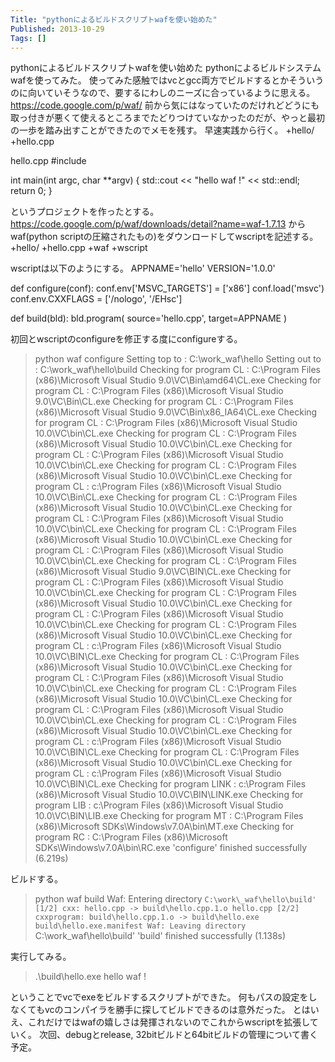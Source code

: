 ```yaml
---
Title: "pythonによるビルドスクリプトwafを使い始めた"
Published: 2013-10-29
Tags: []
---
```


pythonによるビルドスクリプトwafを使い始めた
pythonによるビルドシステムwafを使ってみた。
使ってみた感触ではvcとgcc両方でビルドするとかそういうのに向いていそうなので、要するにわしのニーズに合っているように思える。
https://code.google.com/p/waf/
前から気にはなっていたのだけれどどうにも取っ付きが悪くて使えるところまでたどりつけていなかったのだが、やっと最初の一歩を踏み出すことができたのでメモを残す。
早速実践から行く。
+hello/
  +hello.cpp

hello.cpp
#include <iostream>

int main(int argc, char **argv)
{
    std::cout << "hello waf !" << std::endl;
    return 0;
}

というプロジェクトを作ったとする。
https://code.google.com/p/waf/downloads/detail?name=waf-1.7.13
からwaf(python
scriptの圧縮されたもの)をダウンロードしてwscriptを記述する。
+hello/
  +hello.cpp
  +waf
  +wscript

wscriptは以下のようにする。
APPNAME='hello'
VERSION='1.0.0'


def configure(conf):
    conf.env['MSVC_TARGETS'] = ['x86']
    conf.load('msvc')
    conf.env.CXXFLAGS = ['/nologo', '/EHsc']

def build(bld):
    bld.program(
            source='hello.cpp', 
            target=APPNAME
            )

初回とwscriptのconfigureを修正する度にconfigureする。
> python waf configure 
Setting top to                           : C:\work\_waf\hello
Setting out to                           : C:\work\_waf\hello\build
Checking for program CL                  : C:\Program Files (x86)\Microsoft Visual Studio 9.0\VC\Bin\amd64\CL.exe
Checking for program CL                  : C:\Program Files (x86)\Microsoft Visual Studio 9.0\VC\Bin\CL.exe
Checking for program CL                  : C:\Program Files (x86)\Microsoft Visual Studio 9.0\VC\Bin\x86_IA64\CL.exe
Checking for program CL                  : C:\Program Files (x86)\Microsoft Visual Studio 10.0\VC\bin\CL.exe
Checking for program CL                  : C:\Program Files (x86)\Microsoft Visual Studio 10.0\VC\bin\CL.exe
Checking for program CL                  : C:\Program Files (x86)\Microsoft Visual Studio 10.0\VC\bin\CL.exe
Checking for program CL                  : C:\Program Files (x86)\Microsoft Visual Studio 10.0\VC\bin\CL.exe
Checking for program CL                  : c:\Program Files (x86)\Microsoft Visual Studio 10.0\VC\Bin\CL.exe
Checking for program CL                  : C:\Program Files (x86)\Microsoft Visual Studio 10.0\VC\bin\CL.exe
Checking for program CL                  : C:\Program Files (x86)\Microsoft Visual Studio 10.0\VC\bin\CL.exe
Checking for program CL                  : C:\Program Files (x86)\Microsoft Visual Studio 10.0\VC\bin\CL.exe
Checking for program CL                  : C:\Program Files (x86)\Microsoft Visual Studio 10.0\VC\bin\CL.exe
Checking for program CL                  : C:\Program Files (x86)\Microsoft Visual Studio 9.0\VC\BIN\CL.exe
Checking for program CL                  : C:\Program Files (x86)\Microsoft Visual Studio 10.0\VC\bin\CL.exe
Checking for program CL                  : C:\Program Files (x86)\Microsoft Visual Studio 10.0\VC\bin\CL.exe
Checking for program CL                  : C:\Program Files (x86)\Microsoft Visual Studio 10.0\VC\bin\CL.exe
Checking for program CL                  : C:\Program Files (x86)\Microsoft Visual Studio 10.0\VC\bin\CL.exe
Checking for program CL                  : c:\Program Files (x86)\Microsoft Visual Studio 10.0\VC\BIN\CL.exe
Checking for program CL                  : C:\Program Files (x86)\Microsoft Visual Studio 10.0\VC\bin\CL.exe
Checking for program CL                  : C:\Program Files (x86)\Microsoft Visual Studio 10.0\VC\bin\CL.exe
Checking for program CL                  : C:\Program Files (x86)\Microsoft Visual Studio 10.0\VC\bin\CL.exe
Checking for program CL                  : C:\Program Files (x86)\Microsoft Visual Studio 10.0\VC\bin\CL.exe
Checking for program CL                  : C:\Program Files (x86)\Microsoft Visual Studio 10.0\VC\bin\CL.exe
Checking for program CL                  : c:\Program Files (x86)\Microsoft Visual Studio 10.0\VC\BIN\CL.exe
Checking for program CL                  : C:\Program Files (x86)\Microsoft Visual Studio 10.0\VC\bin\CL.exe
Checking for program CL                  : c:\Program Files (x86)\Microsoft Visual Studio 10.0\VC\BIN\CL.exe
Checking for program LINK                : c:\Program Files (x86)\Microsoft Visual Studio 10.0\VC\BIN\LINK.exe
Checking for program LIB                 : c:\Program Files (x86)\Microsoft Visual Studio 10.0\VC\BIN\LIB.exe
Checking for program MT                  : C:\Program Files (x86)\Microsoft SDKs\Windows\v7.0A\bin\MT.exe
Checking for program RC                  : C:\Program Files (x86)\Microsoft SDKs\Windows\v7.0A\bin\RC.exe
'configure' finished successfully (6.219s)

ビルドする。
> python waf build
Waf: Entering directory `C:\work\_waf\hello\build'
[1/2] cxx: hello.cpp -> build\hello.cpp.1.o
hello.cpp
[2/2] cxxprogram: build\hello.cpp.1.o -> build\hello.exe build\hello.exe.manifest
Waf: Leaving directory `C:\work\_waf\hello\build'
'build' finished successfully (1.138s)

実行してみる。
> .\build\hello.exe
hello waf !

ということでvcでexeをビルドするスクリプトができた。
何もパスの設定をしなくてもvcのコンパイラを勝手に探してビルドできるのは意外だった。
とはいえ、これだけではwafの嬉しさは発揮されないのでこれからwscriptを拡張していく。
次回、debugとrelease, 32bitビルドと64bitビルドの管理について書く予定。
